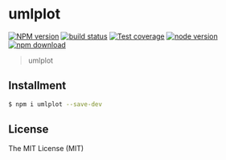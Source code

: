 # umlplot

[![NPM version][npm-image]][npm-url]
[![build status][travis-image]][travis-url]
[![Test coverage][coveralls-image]][coveralls-url]
[![node version][node-image]][node-url]
[![npm download][download-image]][download-url]

[npm-image]: https://img.shields.io/npm/v/umlplot.svg?style=flat-square
[npm-url]: https://npmjs.org/package/umlplot
[travis-image]: https://img.shields.io/travis/xudafeng/umlplot.svg?style=flat-square
[travis-url]: https://travis-ci.org/xudafeng/umlplot
[coveralls-image]: https://img.shields.io/coveralls/xudafeng/umlplot.svg?style=flat-square
[coveralls-url]: https://coveralls.io/r/xudafeng/umlplot?branch=master
[node-image]: https://img.shields.io/badge/node.js-%3E=_8-green.svg?style=flat-square
[node-url]: http://nodejs.org/download/
[download-image]: https://img.shields.io/npm/dm/umlplot.svg?style=flat-square
[download-url]: https://npmjs.org/package/umlplot

> umlplot

## Installment

```bash
$ npm i umlplot --save-dev
```

## License

The MIT License (MIT)
